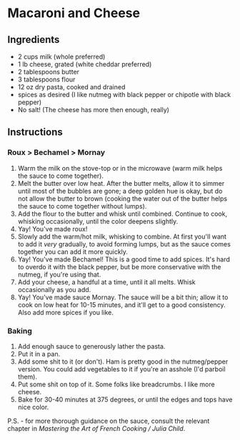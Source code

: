 # Macaroni and Cheese

## Ingredients

  * 2 cups milk (whole preferred)
  * 1 lb cheese, grated (white cheddar preferred)
  * 2 tablespoons butter
  * 3 tablespoons flour
  * 12 oz dry pasta, cooked and drained
  * spices as desired (I like nutmeg with black pepper or chipotle with black pepper)
  * No salt! (The cheese has more then enough, really)

## Instructions

### Roux > Bechamel > Mornay

  1. Warm the milk on the stove-top or in the microwave (warm milk helps the sauce to come together).
  1. Melt the butter over low heat. After the butter melts, allow it to simmer until most of the bubbles are gone; a deep golden hue is okay, but do not allow the butter to brown (cooking the water out of the butter helps the sauce to come together without lumps).
  1. Add the flour to the butter and whisk until combined. Continue to cook, whisking occasionally, until the color deepens slightly. 
  1. Yay! You've made roux!
  1. Slowly add the warm/hot milk, whisking to combine. At first you'll want to add it *very* gradually, to avoid forming lumps, but as the sauce comes together you can add it more quickly.
  1. Yay! You've made Bechamel! This is a good time to add spices. It's hard to overdo it with the black pepper, but be more conservative with the nutmeg, if you're using that.
  1. Add your cheese, a handful at a time, until it all melts. Whisk occasionally as you add.
  1. Yay! You've made sauce Mornay. The sauce will be a bit thin; allow it to cook on low heat for 10-15 minutes, and it'll get to a good consistency. Also add more spices if you like.

### Baking

  1. Add enough sauce to generously lather the pasta.
  1. Put it in a pan.
  1. Add some shit to it (or don't). Ham is pretty good in the nutmeg/pepper version. You could add vegetables to it if you're an asshole (I'd parboil them).
  1. Put some shit on top of it. Some folks like breadcrumbs. I like more cheese.
  1. Bake for 30-40 minutes at 375 degrees, or until the edges and tops have nice color.

P.S. - for more thorough guidance on the sauce, consult the relevant chapter in *Mastering the Art of French Cooking / Julia Child*.
